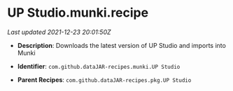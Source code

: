 # UP Studio.munki.recipe

_Last updated 2021-12-23 20:01:50Z_

- **Description**: Downloads the latest version of UP Studio and imports into Munki

- **Identifier**: `com.github.dataJAR-recipes.munki.UP Studio`

- **Parent Recipes**: `com.github.dataJAR-recipes.pkg.UP Studio`
